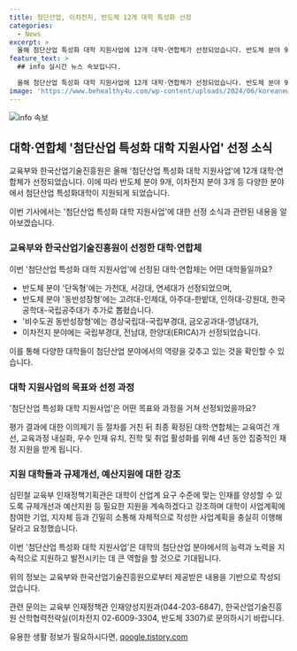 ```yaml
---
title: 첨단산업, 이차전지, 반도체 12개 대학 특성화 선정
categories:
  - News
excerpt: >
  올해 첨단산업 특성화 대학 지원사업에 12개 대학·연합체가 선정되었습니다. 반도체 분야 9개, 이차전지 분야 3개가 포함되어 있으며, 대학들은 산업계 수요에 맞는 학사 인재를 양성하기 위한 구축, 교원 확보, 실험·실습 기반시설 조성 등을 지원받게 됩니다. 이번 사업에 참여한 대학·연합체는 4년 동안 집중적인 재정 지원을 받게 되며, 교육부와 한국산업기술진흥원은 지원을 지속할 것이라 강조했습니다.
feature_text: >
  ## info 실시간 뉴스 속보입니다.

  올해 첨단산업 특성화 대학 지원사업에 12개 대학·연합체가 선정되었습니다. 반도체 분야 9개, 이차전지 분야 3개가 포함되어 있으며, 대학들은 산업계 수요에 맞는 학사 인재를 양성하기 위한 구축, 교원 확보, 실험·실습 기반시설 조성 등을 지원받게 됩니다. 이번 사업에 참여한 대학·연합체는 4년 동안 집중적인 재정 지원을 받게 되며, 교육부와 한국산업기술진흥원은 지원을 지속할 것이라 강조했습니다.
image: 'https://www.behealthy4u.com/wp-content/uploads/2024/06/koreanews.jpg'
---
```


<p><img src="https://www.behealthy4u.com/wp-content/uploads/2024/06/koreanews.jpg" alt="info 속보" /></p>

<h2 data-ke-size="size26">대학·연합체 '첨단산업 특성화 대학 지원사업' 선정 소식</h2>

<p>교육부와 한국산업기술진흥원은 올해 '첨단산업 특성화 대학 지원사업'에 12개 대학·연합체가 선정되었습니다. 이에 따라 반도체 분야 9개, 이차전지 분야 3개 등 다양한 분야에서 첨단산업 특성화대학이 지원되게 되었습니다.</p>

<p data-ke-size="size16">이번 기사에서는 '첨단산업 특성화 대학 지원사업'에 대한 선정 소식과 관련된 내용을 알아보겠습니다.</p> 

<h3>교육부와 한국산업기술진흥원이 선정한 대학·연합체</h3>

<p>이번 '첨단산업 특성화 대학 지원사업'에 선정된 대학·연합체는 어떤 대학들일까요? </p>

<ul>
  <li>반도체 분야 '단독형'에는 가천대, 서강대, 연세대가 선정되었으며,</li>
  <li>반도체 분야 '동반성장형'에는 고려대-인제대, 아주대-한밭대, 인하대-강원대, 한국공학대-국립공주대가 추가로 뽑혔습니다.</li>
  <li>'비수도권 동반성장형'에는 경상국립대-국립부경대, 금오공과대-영남대가,</li>
  <li>이차전지 분야에는 국립부경대, 전남대, 한양대(ERICA)가 선정되었습니다.</li>
</ul>

<p data-ke-size="size16">이를 통해 다양한 대학들이 첨단산업 분야에서의 역량을 갖추고 있는 것을 확인할 수 있습니다.</p>

<h3>대학 지원사업의 목표와 선정 과정</h3>

<p>'첨단산업 특성화 대학 지원사업'은 어떤 목표와 과정을 거쳐 선정되었을까요?</p>

<p>평가 결과에 대한 이의제기 등 절차를 거친 뒤 최종 확정된 대학·연합체는 교육여건 개선, 교육과정 내실화, 우수 인재 유치, 진학 및 취업 활성화를 위해 4년 동안 집중적인 재정 지원을 받게 됩니다.</p>

<h3>지원 대학들과 규제개선, 예산지원에 대한 강조</h3>

<p>심민철 교육부 인재정책기획관은 대학이 산업계 요구 수준에 맞는 인재를 양성할 수 있도록 규제개선과 예산지원 등 필요한 지원을 계속하겠다고 강조하며 대학이 사업계획에 참여한 기업, 지자체 등과 긴밀히 소통해 자체적으로 작성한 사업계획을 충실히 이행해 달라고 요청했습니다.</p>

<p>이번 '첨단산업 특성화 대학 지원사업'은 대학의 첨단산업 분야에서의 능력과 노력을 지속적으로 지원하고 발전시키는 데 큰 역할을 할 것으로 기대됩니다.</p>

<p>위의 정보는 교육부와 한국산업기술진흥원으로부터 제공받은 내용을 기반으로 작성되었습니다. </p>

<p data-ke-size="size16">관련 문의는 교육부 인재정책관 인재양성지원과(044-203-6847), 한국산업기술진흥원 산학협력전략실(이차전지 02-6009-3304, 반도체 3307)로 문의하시기 바랍니다.</p>
유용한 생활 정보가 필요하시다면, <a href="https://qoogle.tistory.com" rel="dofollow">qoogle.tistory.com</a>


